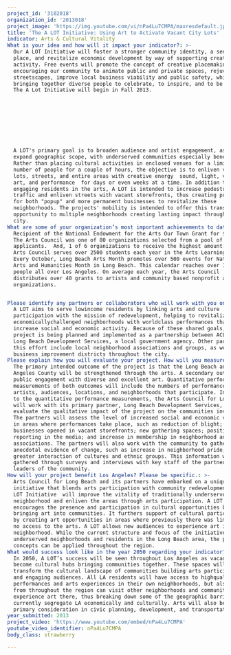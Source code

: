```yaml
---
project_id: '3102018'
organization_id: '2013018'
project_image: 'https://img.youtube.com/vi/nPa4Lu7CMPA/maxresdefault.jpg'
title: 'The A LOT Initiative: Using Art to Activate Vacant City Lots'
indicator: Arts & Cultural Vitality
What is your idea and how will it impact your indicator?: >-
  Our A LOT Initiative will foster a stronger community identity, a sense of
  place, and revitalize economic development by way of supporting creative
  activity. Free events will promote the concept of creative placemaking,
  encouraging our community to animate public and private spaces, rejuvenate
  streetscapes, improve local business viability and public safety, while
  bringing together diverse people to celebrate, to inspire, and to be inspired.
  The A Lot Initiative will begin in Fall 2013.









  A LOT's primary goal is to broaden audience and artist engagement, as well as,
  expand geographic scope, with underserved communities especially benefiting.
  Rather than placing cultural activities in enclosed venues for a limited
  number of people for a couple of hours, the objective is to enliven vacant
  lots, streets, and entire areas with creative energy  sound, light, visual
  art, and performance  for days or even weeks at a time. In addition to
  engaging residents in the arts, A LOT is intended to increase pedestrian
  traffic and enliven streets with vacant storefronts, thus creating prospects
  for both "popup" and more permanent businesses to revitalize these
  neighborhoods. The projects' mobility is intended to offer this transformative
  opportunity to multiple neighborhoods creating lasting impact throughout the
  city.
What are some of your organization’s most important achievements to date?: >+
  Recipient of the National Endowment for the Arts Our Town Grant for $150,000.
  The Arts Council was one of 80 organizations selected from a pool of 317
  applicants.  And, 1 of 6 organizations to receive the highest amount.  The
  Arts Council serves over 2500 students each year in the Arts Learning program.
  Every October, Long Beach Arts Month promotes over 500 events for National
  Arts and Humanities Month in Long Beach. This calendar reaches over 100,000
  people all over Los Angeles. On average each year, the Arts Council
  distributes over 40 grants to artists and community based nonprofit arts
  organizations. 


Please identify any partners or collaborators who will work with you on this project.: >-
  A LOT aims to serve lowincome residents by linking arts and culture
  participation with the mission of redevelopment, helping to revitalize
  economicallychallenged neighborhoods with worldclass performances that will
  increase social and economic activity. Because of these shared goals, the
  project is being planned and implemented as a partnership between ACLB and
  Long Beach Development Services, a local government agency. Other partners in
  this effort include local neighborhood associations and groups, as well as
  business improvement districts throughout the city.
Please explain how you will evaluate your project. How will you measure success?: >-
  The primary intended outcome of the project is that the Long Beach and Los
  Angeles County will be strengthened through the arts. A secondary outcome is
  public engagement with diverse and excellent art. Quantitative performance
  measurements of both outcomes will include the numbers of performances,
  artists, audiences, locations, and neighborhoods that participate. In addition
  to the quantitative performance measurements, the Arts Council for Long Beach
  will work with its primary partner, Long Beach Development Services, to
  evaluate the qualitative impact of the project on the communities involved.
  The partners will assess the level of increased social and economic vitality
  in areas where performances take place, such as reduction of blight;
  businesses opened in vacant storefronts; new gathering spaces; positive
  reporting in the media; and increase in membership in neighborhood and block
  associations. The partners will also work with the community to gather to
  anecdotal evidence of change, such as increase in neighborhood pride; and
  greater interaction of cultures and ethnic groups. This information will be
  gathered through surveys and interviews with key staff of the partners and
  leaders of the community. 
How will your project benefit Los Angeles? Please be specific.: >-
  Arts Council for Long Beach and its partners have embarked on a unique,
  initiative that blends arts participation with community redevelopment. The A
  LOT Initiative  will improve the vitality of traditionally underserved
  neighborhood and enliven the areas through arts participation. A LOT
  encourages the presence and participation in cultural opportunities by
  bringing art into communities. It furthers support of cultural participation
  by creating art opportunities in areas where previously there was limited to
  no access to the arts. A LOT allows new audiences to experience art in their
  neighborhood. While the current structure and focus of the initiative  is on
  underserved neighborhoods and residents in the Long Beach area, the project's
  concepts can be applied throughout the region.  
What would success look like in the year 2050 regarding your indicator?: >-
  In 2050, A LOT’s success will be seen throughout Los Angeles as vacant lots
  become cultural hubs bringing communities together. These spaces will
  transform the cultural landscape of communities building arts participation
  and engaging audiences. All LA residents will have access to highquality
  performances and arts experiences in their own neighborhoods, but also people
  from throughout the region can visit other neighborhoods and communities to
  experience art there, thus breaking down some of the geographic barriers that
  currently segregate LA economically and culturally. Arts will also be a
  primary consideration in civic planning, development, and transportation.  
year_submitted: 2013
project_video: 'https://www.youtube.com/embed/nPa4Lu7CMPA'
youtube_video_identifier: nPa4Lu7CMPA
body_class: strawberry

---
```

